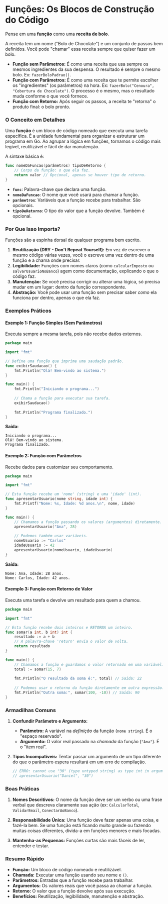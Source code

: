 # Funções: Os Blocos de Construção do Código

Pense em uma **função** como uma **receita de bolo**.

A receita tem um nome ("Bolo de Chocolate") e um conjunto de passos bem definidos. Você pode "chamar" essa receita sempre que quiser fazer um bolo.

*   **Função sem Parâmetros:** É como uma receita que usa sempre os mesmos ingredientes da sua despensa. O resultado é sempre o mesmo bolo. Ex: `fazerBoloPadrao()`.
*   **Função com Parâmetros:** É como uma receita que te permite escolher os "ingredientes" (os parâmetros) na hora. Ex: `fazerBolo("Cenoura", "Cobertura de Chocolate")`. O processo é o mesmo, mas o resultado muda conforme o que você fornece.
*   **Função com Retorno:** Após seguir os passos, a receita te "retorna" o produto final: o bolo pronto.

### O Conceito em Detalhes

Uma **função** é um bloco de código nomeado que executa uma tarefa específica. É a unidade fundamental para organizar e estruturar um programa em Go. Ao agrupar a lógica em funções, tornamos o código mais legível, reutilizável e fácil de dar manutenção.

A sintaxe básica é:
```go
func nomeDaFuncao(parâmetros) tipoDeRetorno {
    // Corpo da função: o que ela faz.
    return valor // Opcional, apenas se houver tipo de retorno.
}
```

*   **`func`**: Palavra-chave que declara uma função.
*   **`nomeDaFuncao`**: O nome que você usará para chamar a função.
*   **`parâmetros`**: Variáveis que a função recebe para trabalhar. São opcionais.
*   **`tipoDeRetorno`**: O tipo do valor que a função devolve. Também é opcional.

### Por Que Isso Importa?

Funções são a espinha dorsal de qualquer programa bem escrito.

1.  **Reutilização (DRY - Don't Repeat Yourself):** Em vez de escrever o mesmo código várias vezes, você o escreve uma vez dentro de uma função e a chama onde precisar.
2.  **Legibilidade:** Funções com nomes claros (como `calcularImposto` ou `salvarUsuarioNoBanco`) agem como documentação, explicando o que o código faz.
3.  **Manutenção:** Se você precisa corrigir ou alterar uma lógica, só precisa mudar em um lugar: dentro da função correspondente.
4.  **Abstração:** Você pode usar uma função sem precisar saber *como* ela funciona por dentro, apenas o que ela faz.

### Exemplos Práticos

#### Exemplo 1: Função Simples (Sem Parâmetros)

Executa sempre a mesma tarefa, pois não recebe dados externos.

```go
package main

import "fmt"

// Define uma função que imprime uma saudação padrão.
func exibirSaudacao() {
    fmt.Println("Olá! Bem-vindo ao sistema.")
}

func main() {
    fmt.Println("Iniciando o programa...")
    
    // Chama a função para executar sua tarefa.
    exibirSaudacao()
    
    fmt.Println("Programa finalizado.")
}
```
**Saída:**
```
Iniciando o programa...
Olá! Bem-vindo ao sistema.
Programa finalizado.
```

#### Exemplo 2: Função com Parâmetros

Recebe dados para customizar seu comportamento.

```go
package main

import "fmt"

// Esta função recebe um 'nome' (string) e uma 'idade' (int).
func apresentarUsuario(nome string, idade int) {
    fmt.Printf("Nome: %s, Idade: %d anos.\n", nome, idade)
}

func main() {
    // Chamamos a função passando os valores (argumentos) diretamente.
    apresentarUsuario("Ana", 28)
    
    // Podemos também usar variáveis.
    nomeUsuario := "Carlos"
    idadeUsuario := 42
    apresentarUsuario(nomeUsuario, idadeUsuario)
}
```
**Saída:**
```
Nome: Ana, Idade: 28 anos.
Nome: Carlos, Idade: 42 anos.
```

#### Exemplo 3: Função com Retorno de Valor

Executa uma tarefa e devolve um resultado para quem a chamou.

```go
package main

import "fmt"

// Esta função recebe dois inteiros e RETORNA um inteiro.
func somar(a int, b int) int {
    resultado := a + b
    // A palavra-chave 'return' envia o valor de volta.
    return resultado
}

func main() {
    // Chamamos a função e guardamos o valor retornado em uma variável.
    total := somar(15, 7)
    
    fmt.Println("O resultado da soma é:", total) // Saída: 22
    
    // Podemos usar o retorno da função diretamente em outra expressão.
    fmt.Println("Outra soma:", somar(100, -10)) // Saída: 90
}
```

### Armadilhas Comuns

1.  **Confundir Parâmetro e Argumento:**
    *   **Parâmetro:** A variável na *definição* da função (`nome string`). É o "espaço reservado".
    *   **Argumento:** O valor real passado na *chamada* da função (`"Ana"`). É o "item real".

2.  **Tipos Incompatíveis:** Tentar passar um argumento de um tipo diferente do que o parâmetro espera resultará em um erro de compilação.
    ```go
    // ERRO: cannot use "30" (type untyped string) as type int in argument to apresentarUsuario
    // apresentarUsuario("Daniel", "30") 
    ```

### Boas Práticas

1.  **Nomes Descritivos:** O nome da função deve ser um verbo ou uma frase verbal que descreva claramente sua ação (ex: `CalcularTotal`, `ValidarEmail`, `ConectarAoBanco`).

2.  **Responsabilidade Única:** Uma função deve fazer apenas uma coisa, e fazê-la bem. Se uma função está ficando muito grande ou fazendo muitas coisas diferentes, divida-a em funções menores e mais focadas.

3.  **Mantenha-as Pequenas:** Funções curtas são mais fáceis de ler, entender e testar.

### Resumo Rápido

*   **Função:** Um bloco de código nomeado e reutilizável.
*   **Chamada:** Executar uma função usando seu nome e `()`.
*   **Parâmetros:** Entradas que a função recebe para trabalhar.
*   **Argumentos:** Os valores reais que você passa ao chamar a função.
*   **Retorno:** O valor que a função devolve após sua execução.
*   **Benefícios:** Reutilização, legibilidade, manutenção e abstração.